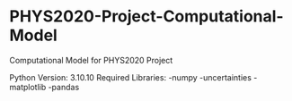 # PHYS2020-Project-Computational-Model
Computational Model for PHYS2020 Project

Python Version: 3.10.10
Required Libraries:
	-numpy
	-uncertainties
	-matplotlib
	-pandas
